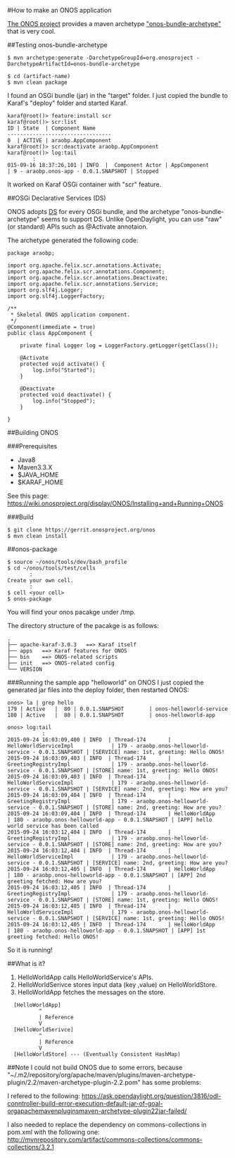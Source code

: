 #How to make an ONOS application

[The ONOS project](http://onosproject.org/) provides a maven archetype ["onos-bundle-archetype"](
https://wiki.onosproject.org/display/ONOS/Template+Application+Tutorial) that is very cool.

##Testing onos-bundle-archetype

```
$ mvn archetype:generate -DarchetypeGroupId=org.onosproject -DarchetypeArtifactId=onos-bundle-archetype

$ cd (artifact-name)
$ mvn clean package
```

I found an OSGi bundle (jar) in the "target" folder. I just copied the bundle to Karaf's "deploy" folder and started Karaf.

```
karaf@root()> feature:install scr
karaf@root()> scr:list
ID | State  | Component Name
---------------------------------
0  | ACTIVE | araobp.AppComponent
karaf@root()> scr:deactivate araobp.AppComponent 
karaf@root()> log:tail
        :
015-09-16 18:37:26,101 | INFO  |  Component Actor | AppComponent                     | 9 - araobp.onos-app - 0.0.1.SNAPSHOT | Stopped
```
It worked on Karaf OSGi container with "scr" feature.

##OSGi Declarative Services (DS)

ONOS adopts [DS](http://wiki.osgi.org/wiki/Declarative_Services) for every OSGi bundle, and the archetype "onos-bundle-archetype" seems to support DS. Unlike OpenDaylight, you can use "raw" (or standard) APIs such as @Activate annotaion.

The archetype generated the following code:

```
package araobp;

import org.apache.felix.scr.annotations.Activate;
import org.apache.felix.scr.annotations.Component;
import org.apache.felix.scr.annotations.Deactivate;
import org.apache.felix.scr.annotations.Service;
import org.slf4j.Logger;
import org.slf4j.LoggerFactory;

/**
 * Skeletal ONOS application component.
 */
@Component(immediate = true)
public class AppComponent {

    private final Logger log = LoggerFactory.getLogger(getClass());

    @Activate
    protected void activate() {
        log.info("Started");
    }

    @Deactivate
    protected void deactivate() {
        log.info("Stopped");
    }

}
```

##Building ONOS

###Prerequisites

- Java8
- Maven3.3.X
- $JAVA_HOME
- $KARAF_HOME

See this page: https://wiki.onosproject.org/display/ONOS/Installing+and+Running+ONOS

###Build

```
$ git clone https://gerrit.onosproject.org/onos
$ mvn clean install
```

##onos-package

```
$ source ~/onos/tools/dev/bash_profile
$ cd ~/onos/tools/test/cells
       :
Create your own cell.
       :
$ cell <your cell>
$ onos-package
```

You will find your onos pacakge under /tmp.

The directory structure of the pacakge is as follows:
```
.
├── apache-karaf-3.0.3   ==> Karaf itself
├── apps   ==> Karaf features for ONOS
├── bin    ==> ONOS-related scripts
├── init   ==> ONOS-related config
└── VERSION

```
###Running the sample app "helloworld" on ONOS
I just copied the generated jar files into the deploy folder, then restarted ONOS:
```
onos> la | grep hello
179 | Active   |  80 | 0.0.1.SNAPSHOT        | onos-helloworld-service                                                       
180 | Active   |  80 | 0.0.1.SNAPSHOT        | onos-helloworld-app

onos> log:tail
           :
2015-09-24 16:03:09,400 | INFO  | Thread-174       | HelloWorldServiceImpl            | 179 - araobp.onos-helloworld-service - 0.0.1.SNAPSHOT | [SERVICE] name: 1st, greeting: Hello ONOS!
2015-09-24 16:03:09,403 | INFO  | Thread-174       | GreetingRegistryImpl             | 179 - araobp.onos-helloworld-service - 0.0.1.SNAPSHOT | [STORE] name: 1st, greeting: Hello ONOS!
2015-09-24 16:03:09,403 | INFO  | Thread-174       | HelloWorldServiceImpl            | 179 - araobp.onos-helloworld-service - 0.0.1.SNAPSHOT | [SERVICE] name: 2nd, greeting: How are you?
2015-09-24 16:03:09,404 | INFO  | Thread-174       | GreetingRegistryImpl             | 179 - araobp.onos-helloworld-service - 0.0.1.SNAPSHOT | [STORE] name: 2nd, greeting: How are you?
2015-09-24 16:03:09,404 | INFO  | Thread-174       | HelloWorldApp                    | 180 - araobp.onos-helloworld-app - 0.0.1.SNAPSHOT | [APP] hello world service has been called
2015-09-24 16:03:12,404 | INFO  | Thread-174       | GreetingRegistryImpl             | 179 - araobp.onos-helloworld-service - 0.0.1.SNAPSHOT | [STORE] name: 2nd, greeting: How are you?
2015-09-24 16:03:12,404 | INFO  | Thread-174       | HelloWorldServiceImpl            | 179 - araobp.onos-helloworld-service - 0.0.1.SNAPSHOT | [SERVICE] name: 2nd, greeting: How are you?
2015-09-24 16:03:12,405 | INFO  | Thread-174       | HelloWorldApp                    | 180 - araobp.onos-helloworld-app - 0.0.1.SNAPSHOT | [APP] 2nd greeting fetched: How are you?
2015-09-24 16:03:12,405 | INFO  | Thread-174       | GreetingRegistryImpl             | 179 - araobp.onos-helloworld-service - 0.0.1.SNAPSHOT | [STORE] name: 1st, greeting: Hello ONOS!
2015-09-24 16:03:12,405 | INFO  | Thread-174       | HelloWorldServiceImpl            | 179 - araobp.onos-helloworld-service - 0.0.1.SNAPSHOT | [SERVICE] name: 1st, greeting: Hello ONOS!
2015-09-24 16:03:12,405 | INFO  | Thread-174       | HelloWorldApp                    | 180 - araobp.onos-helloworld-app - 0.0.1.SNAPSHOT | [APP] 1st greeting fetched: Hello ONOS!

```
So it is running!

##What is it?

1. HelloWorldApp calls HelloWorldService's APIs.
2. HelloWorldSerivce stores input data (key ,value) on HelloWorldStore.
3. HelloWorldApp fetches the messages on the store.

```
  [HelloWorldApp]
          ^
          | Reference
          V
  [HelloWorldSerivce]
          ^
          | Reference
          V
  [HelloWorldStore] --- (Eventually Consistent HashMap)
```

##Note
I could not build ONOS due to some errors, because "~/.m2/repository/org/apache/maven/plugins/maven-archetype-plugin/2.2/maven-archetype-plugin-2.2.pom" has some problems:

I refered to the following:
https://ask.opendaylight.org/question/3816/odl-conntroller-build-error-execution-default-jar-of-goal-orgapachemavenpluginsmaven-archetype-plugin22jar-failed/

I also needed to replace the dependency on commons-collections in pom.xml with the following one: http://mvnrepository.com/artifact/commons-collections/commons-collections/3.2.1


